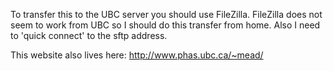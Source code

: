 To transfer this to the UBC server you should use FileZilla. FileZilla does not seem to work from UBC so I should do this transfer from home. Also I need to 'quick connect' to the sftp address.

This website also lives here: http://www.phas.ubc.ca/~mead/